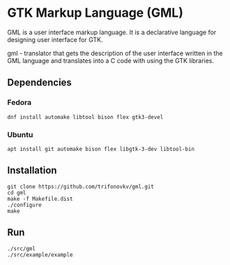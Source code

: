 # GTK Markup Language (GML)
GML is a user interface markup language. It is a declarative language for designing user interface for GTK.

gml - translator that gets the description of the user interface written in
the GML language and translates into a C code with using the GTK libraries.

## Dependencies                                                                                                                 
### Fedora
```Shell
dnf install automake libtool bison flex gtk3-devel
```
### Ubuntu
```Shell
apt install git automake bison flex libgtk-3-dev libtool-bin
```

## Installation

```Shell
git clone https://github.com/trifonovkv/gml.git
cd gml
make -f Makefile.dist
./configure
make
```

## Run

```Shell
./src/gml
./src/example/example
```
